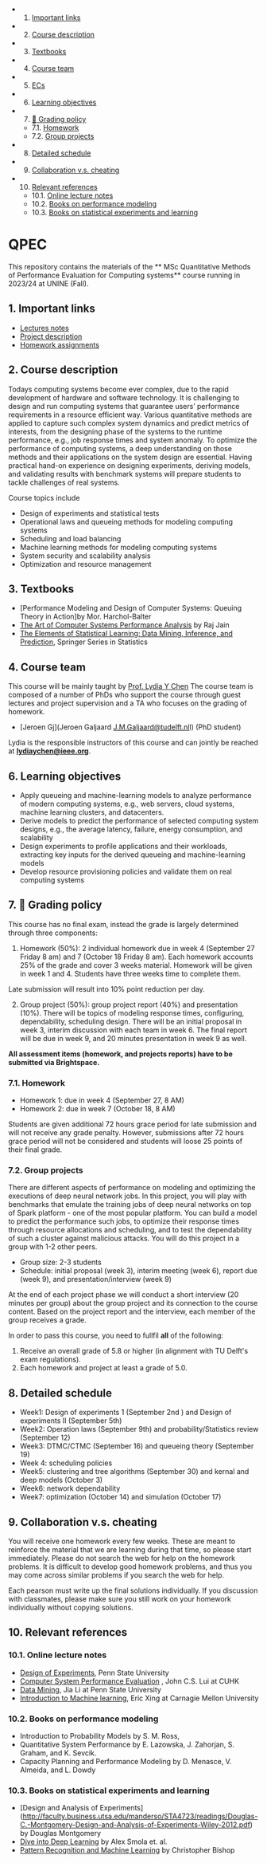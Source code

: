 <!-- vscode-markdown-toc -->
* 1. [Important links](#Importantlinks)
* 2. [Course description](#Coursedescription)
* 3. [Textbooks](#Textbooks)
* 4. [Course team](#Courseteam)
* 5. [ECs](#ECs)
* 6. [Learning objectives](#Learningobjectives)
* 7. [:dart: Grading policy](#dart:Gradingpolicy)
	* 7.1. [Homework](#Homework)
	* 7.2. [Group projects](#Groupprojects)
* 8. [Detailed schedule](#Detailedschedule)
* 9. [Collaboration v.s. cheating](#Collaborationv.s.cheating)
* 10. [Relevant references](#Relevantreferences)
	* 10.1. [Online lecture notes](#Onlinelecturenotes)
	* 10.2. [Books on performance modeling](#Booksonperformancemodeling)
	* 10.3. [Books on statistical experiments and learning](#Booksonstatisticalexperimentsandlearning)

<!-- vscode-markdown-toc-config
	numbering=true
	autoSave=true
	/vscode-markdown-toc-config -->
<!-- /vscode-markdown-toc --><!-- vscode-markdown-toc -->


# QPEC <!-- omit in toc -->

This repository contains the materials of the ** MSc Quantitative Methods of Performance Evaluation for Computing systems** course running in 2023/24 at UNINE (Fall). 


##  1. <a name='Importantlinks'></a>Important links

- [Lectures notes](lecture.md)
- [Project description](project.md)
- [Homework assignments](homework.md)


##  2. <a name='Coursedescription'></a>Course description




Todays computing systems become ever complex, due to the rapid development of hardware and software technology.  It is challenging to design and run computing systems that guarantee users’ performance requirements in a resource efficient way. Various quantitative methods are applied to capture such complex system dynamics and predict metrics of interests, from the designing phase of the systems to the runtime performance, e.g., job response times and system anomaly.  To optimize the performance of computing systems, a deep understanding on those methods and their applications on the system design are essential. Having practical hand-on experience on designing experiments, deriving models, and validating results with benchmark systems will prepare students to tackle challenges of real systems. 

Course topics include
- Design of experiments and statistical tests 
- Operational laws and queueing methods for modeling computing systems
- Scheduling and load balancing  
- Machine learning methods for modeling computing systems 
- System security and scalability analysis
- Optimization and resource management


##  3. <a name='Textbooks'></a>Textbooks
-  [Performance Modeling and Design of Computer Systems: Queuing Theory in Action]by Mor. Harchol-Balter 
-  [The Art of Computer Systems Performance Analysis](https://www.cse.wustl.edu/~jain/books/perfbook.htm) by Raj Jain
-  [The Elements of Statistical Learning: Data Mining, Inference, and Prediction](https://web.stanford.edu/~hastie/ElemStatLearn/), Springer Series in Statistics



##  4. <a name='Courseteam'></a>Course team

This course will be mainly taught by [Prof. Lydia Y Chen]([https://lydiaychen.github.io/])  The course team is composed of a number of PhDs  who support the course through guest lectures and project supervision and a TA who focuses on the grading of homework. 


-  [Jeroen Gj](Jeroen Galjaard <J.M.Galjaard@tudelft.nl>l) (PhD student)


Lydia is the responsible instructors of this course and can jointly be reached at **lydiaychen@ieee.org**.

[//]:# (5. <a name='ECs'></a>ECs)

[//]:# (This is a **5 EC course**, with **140 hours** of course work in total. We expect you to spread the load evenly across the 9 course weeks.)

##  6. <a name='Learningobjectives'></a>Learning objectives

- Apply queueing and machine-learning models to analyze performance of modern computing systems, e.g., web servers, cloud systems, machine learning clusters, and datacenters.
- Derive models to predict the performance of selected computing system designs, e.g., the average latency, failure, energy consumption, and scalability
- Design experiments to profile applications and their workloads, extracting key inputs for the derived queueing and machine-learning models
- Develop resource provisioning policies and validate them on real computing systems


##  7. <a name='dart:Gradingpolicy'></a>:dart: Grading policy

This course has no final exam, instead the grade is largely determined through three components: 

1. Homework (50%): 2 individual homework due in week 4 (September 27 Friday 8 am) and 7 (October 18 Friday 8 am). Each homework accounts 25% of the grade and cover 3 weeks material. Homework will be given in week 1 and 4. Students have three weeks time to complete them. 

Late submission will result into 10% point reduction per day. 

2. Group project (50%): group project report (40%) and presentation (10%). There will be topics of modeling response times, configuring, dependability, scheduling design. There will be an initial proposal in week 3, interim discussion with each team in week 6. The final report will be due in week 9, and 20 minutes presentation in week 9 as well.


**All assessment items (homework, and projects reports) have to be submitted via Brightspace.**


###  7.1. <a name='Homework'></a>Homework
- Homework 1: due in week 4 (September 27, 8 AM)
- Homework 2: due in week 7 (October 18, 8 AM)

Students are given additional 72 hours grace period for late submission and will not receive any grade penalty. However, submissions after 72 hours grace period will not be considered and students will loose 25 points of their final grade. 


###  7.2. <a name='Groupprojects'></a>Group projects
<!-- 7 predefined project topics: evaluating the systems of 
-->
There are different aspects of performance  on modeling and optimizing the executions of deep neural network jobs. In this project, you will play with benchmarks that emulate the training jobs of deep neural networks on top of Spark platform - one of the most popular platform. You can build a model to predict the performance such jobs, to optimize their response times through resource allocations and scheduling, and to test the dependability of such a cluster against malicious attacks. You will do this project in a group with 1-2 other peers.

- Group size: 2-3 students
- Schedule: initial proposal (week 3), interim meeting (week 6), report due (week 9), and presentation/interview (week 9)

At the end of each project phase we will conduct a short interview (20 minutes per group) about the group project and its connection to the course content. Based on the project report and the interview, each member of the group receives a grade. 



In order to pass this course, you need to fullfil **all** of the following:
1. Receive an overall grade of 5.8 or higher (in alignment with TU Delft's exam regulations). 
2. Each homework and project at least a grade of 5.0.


##  8. <a name='Detailedschedule'></a>Detailed schedule
- Week1: Design of experiments 1 (September 2nd ) and Design of experiments II (September 5th)
- Week2: Operation laws (September 9th) and probability/Statistics review (September 12)
- Week3: DTMC/CTMC (September 16) and queueing theory (September 19)
- Week 4: scheduling policies
- Week5:  clustering and tree algorithms (September 30) and kernal and deep models (October 3)
- Week6: network dependability
- Week7: optimization (October 14) and simulation (October 17)


##  9. <a name='Collaborationv.s.cheating'></a>Collaboration v.s. cheating


You will receive one homework every few weeks. These are meant to reinforce the material that we are learning during that time, so please start immediately. Please do not search the web for help on the homework problems. It is difficult to develop good homework problems, and thus you may come across similar problems if you search the web for help. 

Each pearson must write up the final solutions individually. If you discussion with classmates, please make sure you still work on your homework individually without copying solutions.




##  10. <a name='Relevantreferences'></a>Relevant references 

###  10.1. <a name='Onlinelecturenotes'></a>Online lecture notes

 - [Design of Experiments](https://newonlinecourses.science.psu.edu/stat503/node/5/), Penn State University
 - [Computer System Performance Evaluation](http://www.cse.cuhk.edu.hk/~cslui/csc5420.html) , John C.S. Lui at CUHK
- [Data Mining](http://personal.psu.edu/jol2/course/stat557/), Jia Li at Penn State University
-  [Introduction to Machine learning](http://www.cs.cmu.edu/~epxing/Class/10701/), Eric Xing at Carnagie Mellon University



###  10.2. <a name='Booksonperformancemodeling'></a>Books on performance modeling
- Introduction to Probability Models by S. M. Ross, 
- Quantitative System Performance by E. Lazowska, J. Zahorjan, S. Graham, and K. Sevcik.
- Capacity Planning and Performance Modeling by D. Menasce, V. Almeida, and L. Dowdy 


###  10.3. <a name='Booksonstatisticalexperimentsandlearning'></a>Books on statistical experiments and learning
- [Design and Analysis of Experiments] (http://faculty.business.utsa.edu/manderso/STA4723/readings/Douglas-C.-Montgomery-Design-and-Analysis-of-Experiments-Wiley-2012.pdf) by Douglas Montgomery
- [Dive into Deep Learning](https://www.d2l.ai/) by Alex Smola et. al.
- [Pattern Recognition and Machine Learning]() by Christopher Bishop 




